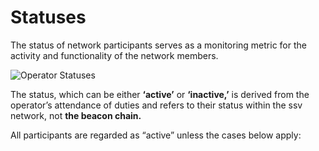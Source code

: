 # Statuses

The status of network participants serves as a monitoring metric for the activity and functionality of the network members.

![Operator Statuses](https://lh4.googleusercontent.com/fZ618LngFTb5qTwYjgM6L1Kpg-A_gKXDYcohVLarLVF_AsP5C7TKBjC3-yw1Np4hVoLSAO_QoI1L3mBR56eiHpfmA3WnVdoAmmKSbrezo_yPCtxL10T-akiJNlYzJX_FGHNqYks7mr1DiBCf1Q)

The status, which can be either **‘active’** or **‘inactive,’** is derived from the operator’s attendance of duties and refers to their status within the ssv network, not **the beacon chain.**

All participants are regarded as “active” unless the cases below apply:
